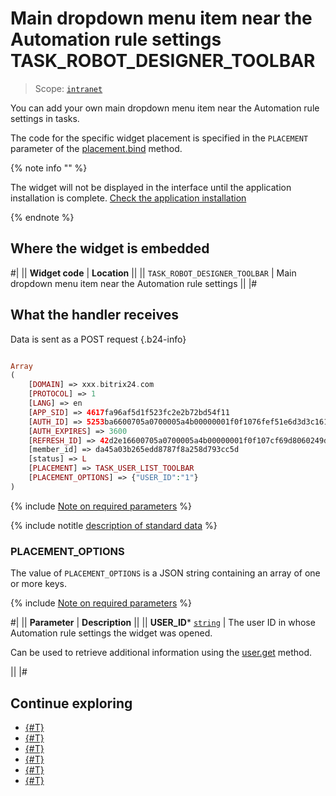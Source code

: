 # Main dropdown menu item near the Automation rule settings TASK_ROBOT_DESIGNER_TOOLBAR

> Scope: [`intranet`](../../scopes/permissions.md)

You can add your own main dropdown menu item near the Automation rule settings in tasks.

The code for the specific widget placement is specified in the `PLACEMENT` parameter of the [placement.bind](../placement-bind.md) method.

{% note info "" %}

The widget will not be displayed in the interface until the application installation is complete. [Check the application installation](../../../settings/app-installation/installation-finish.md)

{% endnote %}

## Where the widget is embedded

#|
|| **Widget code** | **Location** ||
|| `TASK_ROBOT_DESIGNER_TOOLBAR` | Main dropdown menu item near the Automation rule settings ||
|#

## What the handler receives

Data is sent as a POST request {.b24-info}

```php

Array
(
    [DOMAIN] => xxx.bitrix24.com
    [PROTOCOL] => 1
    [LANG] => en
    [APP_SID] => 4617fa96af5d1f523fc2e2b72bd54f11
    [AUTH_ID] => 5253ba6600705a0700005a4b00000001f0f1076fef51e6d3d3c1616a9fd92a714ca452
    [AUTH_EXPIRES] => 3600
    [REFRESH_ID] => 42d2e16600705a0700005a4b00000001f0f107cf69d8060249da353587f8ec862be702
    [member_id] => da45a03b265edd8787f8a258d793cc5d
    [status] => L
    [PLACEMENT] => TASK_USER_LIST_TOOLBAR
    [PLACEMENT_OPTIONS] => {"USER_ID":"1"}
)

```

{% include [Note on required parameters](../../../_includes/required.md) %}

{% include notitle [description of standard data](../_includes/widget_data.md) %}

### PLACEMENT_OPTIONS

The value of `PLACEMENT_OPTIONS` is a JSON string containing an array of one or more keys.

{% include [Note on required parameters](../../../_includes/required.md) %}

#|
|| **Parameter** | **Description** ||
|| **USER_ID***
[`string`](../../data-types.md) | The user ID in whose Automation rule settings the widget was opened.

Can be used to retrieve additional information using the [user.get](../../user/user-get.md) method.

||
|#

## Continue exploring

- [{#T}](../placement-bind.md)
- [{#T}](../ui-interaction/index.md)
- [{#T}](../ui-interaction/crm-card.md)
- [{#T}](../../../settings/interactivity/index.md)
- [{#T}](../open-application.md)
- [{#T}](../open-path.md)